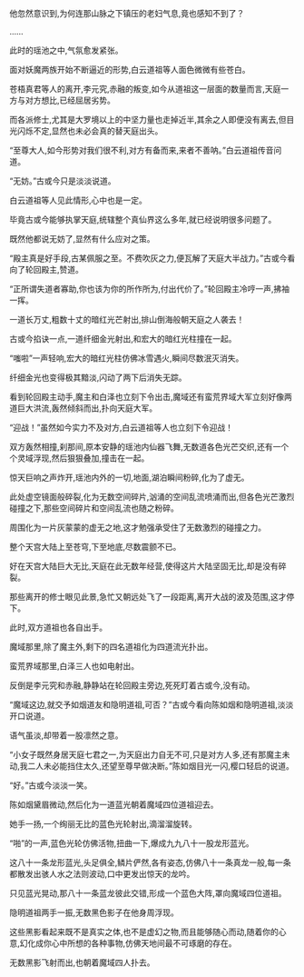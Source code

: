 
他忽然意识到,为何连那山脉之下镇压的老妇气息,竟也感知不到了？

……

此时的瑶池之中,气氛愈发紧张。

面对妖魔两族开始不断逼近的形势,白云道祖等人面色微微有些苍白。

苍梧真君等人的离开,李元究,赤融的叛变,如今从道祖这一层面的数量而言,天庭一方与对方想比,已经屈居劣势。

而各派修士,尤其是大罗境以上的中坚力量也走掉近半,其余之人即便没有离去,但目光闪烁不定,显然也未必会真的替天庭出头。

“至尊大人,如今形势对我们很不利,对方有备而来,来者不善呐。”白云道祖传音问道。

“无妨。”古或今只是淡淡说道。

白云道祖等人见此情形,心中也是一定。

毕竟古或今能够执掌天庭,统辖整个真仙界这么多年,就已经说明很多问题了。

既然他都说无妨了,显然有什么应对之策。

“殿主真是好手段,古某佩服之至。不费吹灰之力,便瓦解了天庭大半战力。”古或今看向了轮回殿主,赞道。

“正所谓失道者寡助,你也该为你的所作所为,付出代价了。”轮回殿主冷哼一声,拂袖一挥。

一道长万丈,粗数十丈的暗红光芒射出,排山倒海般朝天庭之人袭去！

古或今掐诀一点,一道纤细金光射出,和宏大的暗红光柱撞在一起。

“嗤啦”一声轻响,宏大的暗红光柱仿佛冰雪遇火,瞬间尽数泯灭消失。

纤细金光也变得极其黯淡,闪动了两下后消失无踪。

看到轮回殿主动手,魔主和白泽也立刻下令出击,魔域还有蛮荒界域大军立刻好像两道巨大洪流,轰然倾斜而出,扑向天庭大军。

“迎战！”虽然如今实力不及对方,白云道祖等人也立刻下令迎战！

双方轰然相撞,刹那间,原本安静的瑶池内仙器飞舞,无数道各色光芒交织,还有一个个灵域浮现,然后狠狠叠加,撞击在一起。

惊天巨响之声炸开,瑶池内外的一切,地面,湖泊瞬间粉碎,化为了虚无。

此处虚空镜面般碎裂,化为无数空间碎片,汹涌的空间乱流喷涌而出,但各色光芒激烈碰撞之下,那些空间碎片和空间乱流也随之粉碎。

周围化为一片灰蒙蒙的虚无之地,这才勉强承受住了无数激烈的碰撞之力。

整个天宫大陆上至苍穹,下至地底,尽数震颤不已。

好在天宫大陆巨大无比,天庭在此无数年经营,使得这片大陆坚固无比,却是没有碎裂。

那些离开的修士眼见此景,急忙又朝远处飞了一段距离,离开大战的波及范围,这才停下。

此时,双方道祖也各自出手。

魔域那里,除了魔主外,剩下的四名道祖化为四道流光扑出。

蛮荒界域那里,白泽三人也如电射出。

反倒是李元究和赤融,静静站在轮回殿主旁边,死死盯着古或今,没有动。

“魔域这边,就交予如烟道友和隐明道祖,可否？”古或今看向陈如烟和隐明道祖,淡淡开口说道。

语气虽淡,却带着一股凛然之意。

“小女子既然身居天庭七君之一,为天庭出力自无不可,只是对方人多,还有那魔主未动,我二人未必能挡住太久,还望至尊早做决断。”陈如烟目光一闪,樱口轻启的说道。

“好。”古或今淡淡一笑。

陈如烟黛眉微动,然后化为一道蓝光朝着魔域四位道祖迎去。

她手一扬,一个绚丽无比的蓝色光轮射出,滴溜溜旋转。

“啪”的一声,蓝色光轮仿佛活物,扭曲一下,爆成九九八十一股龙形蓝光。

这八十一条龙形蓝光,头足俱全,鳞片俨然,各有姿态,仿佛八十一条真龙一般,每一条都散发出骇人水之法则波动,口中更发出惊天的龙吟。

只见蓝光晃动,那八十一条蓝龙彼此交错,形成一个蓝色大阵,罩向魔域四位道祖。

隐明道祖两手一振,无数黑色影子在他身周浮现。

这些黑影看起来既不是真实之体,也不是虚幻之物,而且能够随心而动,随着你的心意,幻化成你心中所想的各种事物,仿佛天地间最不可琢磨的存在。

无数黑影飞射而出,也朝着魔域四人扑去。